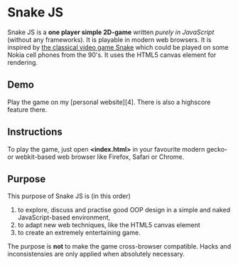 Snake JS
========
Snake JS is a **one player simple 2D-game** written *purely in JavaScript* (without any frameworks). It is playable in modern web browsers. It is inspired by [the classical video game Snake][1] which could be played on some Nokia cell phones from the 90's. It uses the HTML5 canvas element for rendering.

Demo
----
Play the game on my [personal website][4]. There is also a highscore feature there.

Instructions
------------
To play the game, just open **&lt;index.html&gt;** in your favourite modern gecko- or webkit-based web browser like Firefox, Safari or Chrome.

Purpose
-------
This purpose of Snake JS is (in this order)

1.	to explore, discuss and practise good OOP design
	in a simple and naked JavaScript-based environment,
2.	to adapt new web techniques, like the HTML5 canvas element
3.	to create an extremely entertaining game.

The purpose is **not** to make the game cross-browser compatible. Hacks and inconsistensies are only applied when absolutely necessary.

[1]: http://en.wikipedia.org/wiki/Snake_(video_game)
[2]: https://snake3.azurewebsites.net/

